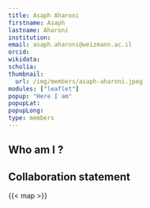 ```yaml
---
title: Asaph Aharoni
firstname: Asaph
lastname: Aharoni
institution: 
email: asaph.aharoni@weizmann.ac.il
orcid: 
wikidata: 
scholia: 
thumbnail:
  url: /img/members/asaph-aharoni.jpeg
modules: ["leaflet"]
popup: "Here I am"
popupLat: 
popupLong: 
type: members
---
```


## Who am I ?

## Collaboration statement

{{< map >}}
